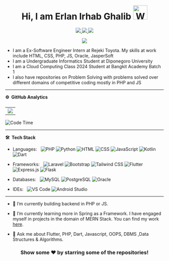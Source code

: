 <p align="center"> <h1 align="center"> Hi, I am Erlan Irhab Ghalib <img src="https://raw.githubusercontent.com/nixin72/nixin72/master/wave.gif" 
         alt="Waving hand animated gif"
         height="45"
         width="45" /></h1> </p>
<p align="center">
<a href="https://www.linkedin.com/in/erlanig/"><img src="https://img.shields.io/badge/LinkedIn-0077B5?style=for-the-badge&logo=linkedin&logoColor=white"/> </a>
<a href="https://www.instagram.com/erlanirhab/"><img src="https://img.shields.io/badge/Instagram-E4405F?style=for-the-badge&logo=instagram&logoColor=white"/> </a>
<a href="mailto:erlanig221@gmail.com"><img src="https://img.shields.io/badge/Gmail-D14836?style=for-the-badge&logo=gmail&logoColor=white"/> </a>
</p>

<p align="center"> <img src="https://komarev.com/ghpvc/?username=erlanig&label=Profile%20Visits&color=blue&style=plastic%22%20alt=%22imKashyap" /> </p>

- I am a Ex-Software Engineer Intern at Rejeki Toyota. My skills at work include HTML, CSS, PHP, JS, Oracle, JasperSoft
- I am a Undergraduate Informatics Student at Diponegoro University
- I am a Cloud Computing Class 2024 Student at Bangkit Academy Batch 1
- I also have repositories on Problem Solving with problems solved over different domains of competitive coding mostly in PHP and JS

---

**⚙️ &nbsp;GitHub Analytics**

<table style="width:100%; display:flex; align-items:center">
  <tr>
<!--     <td> <img src="https://github-readme-stats.vercel.app/api?username=erlanig&show_icons=true&theme=dark&locale=en&hide_border=true" alt="erlanig" /></td> -->
    <td><img src="https://github-readme-stats.vercel.app/api/top-langs/?username=erlanig&theme=dark&hide_border=true&layout=compact"></td>
  </tr>
</table>

<!-- [![Erlan's wakatime stats](https://github-readme-stats.vercel.app/api/wakatime?username=erlanig&theme=tokyonight)](https://github.com/erlanig/github-readme-stats)-->
<!-- *** -->
<!--START_SECTION:waka-->

![Code Time](http://img.shields.io/badge/Code%20Time-264%20hrs%2019%20mins-blue)

<!--
📊 **This Week I Spent My Time On**

```text
⌚︎ Time Zone: Asia/Kolkata

💬 Programming Languages:
No Activity Tracked This Week

🔥 Editors:
No Activity Tracked This Week

💻 Operating System:
No Activity Tracked This Week

```

 Last Updated on 24/09/2022 18:53:40 UTC
-->

<!--END_SECTION:waka-->

---


**🛠 &nbsp;Tech Stack**

- Languages: &nbsp;
  ![PHP](https://img.shields.io/badge/-PHP-333333?style=flat&logo=php&logoColor=777BB4)
  ![Python](https://img.shields.io/badge/-Python-333333?style=flat&logo=python&logoColor=3776AB)
  ![HTML](https://img.shields.io/badge/-HTML-333333?style=flat&logo=html5)
  ![CSS](https://img.shields.io/badge/-CSS-333333?style=flat&logo=css3&logoColor=1572B6)
  ![JavaScript](https://img.shields.io/badge/-JavaScript-333333?style=flat&logo=javascript)
  ![Kotlin](https://img.shields.io/badge/-Kotlin-333333?style=flat&logo=kotlin)
  ![Dart](https://img.shields.io/badge/-Dart-333333?style=flat&logo=dart&logoColor=007ACC)


- Frameworks: &nbsp;
  ![Laravel](https://img.shields.io/badge/-Laravel-333333?style=flat&logo=laravel&logoColor=FF2D20)
  ![Bootstrap](https://img.shields.io/badge/-Bootstrap-333333?style=flat&logo=bootstrap&logoColor=563D7C)
  ![Tailwind CSS](https://img.shields.io/badge/-Tailwind_CSS-333333?style=flat&logo=tailwind-css&logoColor=38B2AC)
  ![Flutter](https://img.shields.io/badge/-Flutter-333333?style=flat&logo=flutter&logoColor=007ACC)
  ![Express.js](https://img.shields.io/badge/-Express.js-333333?style=flat&logo=node.js)
  ![Flask](https://img.shields.io/badge/-Flask-333333?style=flat&logo=flask&logoColor=000000)

- Databases: &nbsp;
  ![MySQL](https://img.shields.io/badge/-MySQL-333333?style=flat&logo=mysql)
  ![PostgreSQL](https://img.shields.io/badge/-PostgreSQL-333333?style=flat&logo=postgresql&logoColor=336791)
  ![Oracle](https://img.shields.io/badge/-Oracle-333333?style=flat&logo=oracle&logoColor=F80000)

- IDEs: &nbsp;
  ![VS Code](https://img.shields.io/badge/-VS%20Code-333333?style=flat&logo=visual-studio-code&logoColor=007ACC)
  ![Android Studio](https://img.shields.io/badge/-Android%20Studio-333333?style=flat&logo=android-studio)

---

- 🔭 I’m currently building backend in PHP or JS.

- 🌱 I’m currently learning more in Spring as a Framework. I have engaged myself in projects in the domain of MERN Stack. You can find my work [here](https://github.com/erlanig?tab=repositories).

- 💬 Ask me about Flutter, PHP, Dart, Javascript, OOPS, DBMS ,Data Structures & Algorithms.


<div align="center">

### Show some ❤️ by starring some of the repositories!

</div>
